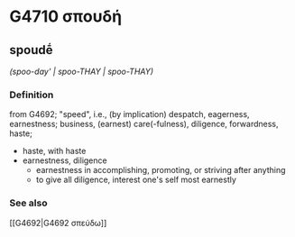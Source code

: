 # G4710 σπουδή

## spoudḗ

_(spoo-day' | spoo-THAY | spoo-THAY)_

### Definition

from G4692; "speed", i.e., (by implication) despatch, eagerness, earnestness; business, (earnest) care(-fulness), diligence, forwardness, haste; 

- haste, with haste
- earnestness, diligence
  - earnestness in accomplishing, promoting, or striving after anything
  - to give all diligence, interest one's self most earnestly

### See also

[[G4692|G4692 σπεύδω]]
